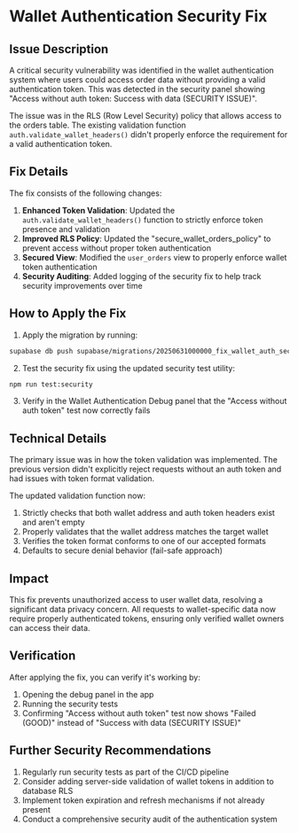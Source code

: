 # Wallet Authentication Security Fix

## Issue Description

A critical security vulnerability was identified in the wallet authentication system where users could access order data without providing a valid authentication token. This was detected in the security panel showing "Access without auth token: Success with data (SECURITY ISSUE)".

The issue was in the RLS (Row Level Security) policy that allows access to the orders table. The existing validation function `auth.validate_wallet_headers()` didn't properly enforce the requirement for a valid authentication token.

## Fix Details

The fix consists of the following changes:

1. **Enhanced Token Validation**: Updated the `auth.validate_wallet_headers()` function to strictly enforce token presence and validation
2. **Improved RLS Policy**: Updated the "secure_wallet_orders_policy" to prevent access without proper token authentication
3. **Secured View**: Modified the `user_orders` view to properly enforce wallet token authentication
4. **Security Auditing**: Added logging of the security fix to help track security improvements over time

## How to Apply the Fix

1. Apply the migration by running:

```bash
supabase db push supabase/migrations/20250631000000_fix_wallet_auth_security.sql
```

2. Test the security fix using the updated security test utility:

```bash
npm run test:security
```

3. Verify in the Wallet Authentication Debug panel that the "Access without auth token" test now correctly fails

## Technical Details

The primary issue was in how the token validation was implemented. The previous version didn't explicitly reject requests without an auth token and had issues with token format validation.

The updated validation function now:

1. Strictly checks that both wallet address and auth token headers exist and aren't empty
2. Properly validates that the wallet address matches the target wallet
3. Verifies the token format conforms to one of our accepted formats
4. Defaults to secure denial behavior (fail-safe approach)

## Impact

This fix prevents unauthorized access to user wallet data, resolving a significant data privacy concern. All requests to wallet-specific data now require properly authenticated tokens, ensuring only verified wallet owners can access their data.

## Verification

After applying the fix, you can verify it's working by:

1. Opening the debug panel in the app
2. Running the security tests
3. Confirming "Access without auth token" test now shows "Failed (GOOD)" instead of "Success with data (SECURITY ISSUE)"

## Further Security Recommendations

1. Regularly run security tests as part of the CI/CD pipeline
2. Consider adding server-side validation of wallet tokens in addition to database RLS
3. Implement token expiration and refresh mechanisms if not already present
4. Conduct a comprehensive security audit of the authentication system 